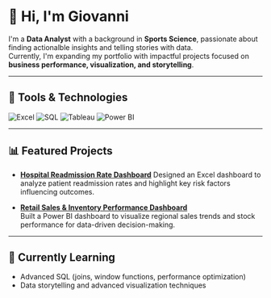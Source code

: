 # 👋 Hi, I'm Giovanni  

I'm a **Data Analyst** with a background in **Sports Science**, passionate about finding actionalble insights and telling stories with data.  
Currently, I'm expanding my portfolio with impactful projects focused on **business performance, visualization, and storytelling**.

---

## 🧰 Tools & Technologies  

![Excel](https://img.shields.io/badge/Excel-217346?style=flat&logo=microsoft-excel&logoColor=white)
![SQL](https://img.shields.io/badge/SQL-336791?style=flat&logo=postgresql&logoColor=white)
![Tableau](https://img.shields.io/badge/Tableau-E97627?style=flat&logo=tableau&logoColor=white)
![Power BI](https://img.shields.io/badge/Power%20BI-F2C811?style=flat&logo=powerbi&logoColor=black)

---

## 📊 Featured Projects  

- **[Hospital Readmission Rate Dashboard](https://github.com/gio-portfolio/Hospital-Readmission-Rate-Project)**
  Designed an Excel dashboard to analyze patient readmission rates and highlight key risk factors influencing outcomes.  

- **[Retail Sales & Inventory Performance Dashboard](#)**  
  Built a Power BI dashboard to visualize  regional sales trends and stock performance for data-driven decision-making.  

---

## 🚀 Currently Learning  

- Advanced SQL (joins, window functions, performance optimization)  
- Data storytelling and advanced visualization techniques  
